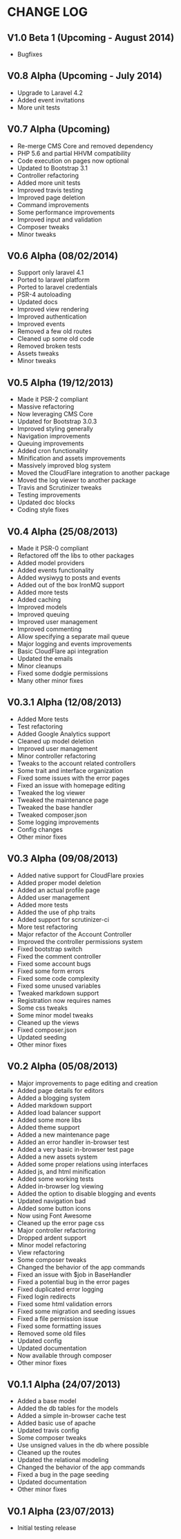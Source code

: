 CHANGE LOG
==========


## V1.0 Beta 1 (Upcoming - August 2014)

* Bugfixes


## V0.8 Alpha (Upcoming - July 2014)

* Upgrade to Laravel 4.2
* Added event invitations
* More unit tests


## V0.7 Alpha (Upcoming)

* Re-merge CMS Core and removed dependency
* PHP 5.6 and partial HHVM compatibility
* Code execution on pages now optional
* Updated to Bootstrap 3.1
* Controller refactoring
* Added more unit tests
* Improved travis testing
* Improved page deletion
* Command improvements
* Some performance improvements
* Improved input and validation
* Composer tweaks
* Minor tweaks


## V0.6 Alpha (08/02/2014)

* Support only laravel 4.1
* Ported to laravel platform
* Ported to laravel credentials
* PSR-4 autoloading
* Updated docs
* Improved view rendering
* Improved authentication
* Improved events
* Removed a few old routes
* Cleaned up some old code
* Removed broken tests
* Assets tweaks
* Minor tweaks


## V0.5 Alpha (19/12/2013)

* Made it PSR-2 compliant
* Massive refactoring
* Now leveraging CMS Core
* Updated for Bootstrap 3.0.3
* Improved styling generally
* Navigation improvements
* Queuing improvements
* Added cron functionality
* Minification and assets improvements
* Massively improved blog system
* Moved the CloudFlare integration to another package
* Moved the log viewer to another package
* Travis and Scrutinizer tweaks
* Testing improvements
* Updated doc blocks
* Coding style fixes


## V0.4 Alpha (25/08/2013)

* Made it PSR-0 compliant
* Refactored off the libs to other packages
* Added model providers
* Added events functionality
* Added wysiwyg to posts and events
* Added out of the box IronMQ support
* Added more tests
* Added caching
* Improved models
* Improved queuing
* Improved user management
* Improved commenting
* Allow specifying a separate mail queue
* Major logging and events improvements
* Basic CloudFlare api integration
* Updated the emails
* Minor cleanups
* Fixed some dodgie permissions
* Many other minor fixes


## V0.3.1 Alpha (12/08/2013)

* Added More tests
* Test refactoring
* Added Google Analytics support
* Cleaned up model deletion
* Improved user management
* Minor controller refactoring
* Tweaks to the account related controllers
* Some trait and interface organization
* Fixed some issues with the error pages
* Fixed an issue with homepage editing
* Tweaked the log viewer
* Tweaked the maintenance page
* Tweaked the base handler
* Tweaked composer.json
* Some logging improvements
* Config changes
* Other minor fixes


## V0.3 Alpha (09/08/2013)

* Added native support for CloudFlare proxies
* Added proper model deletion
* Added an actual profile page
* Added user management
* Added more tests
* Added the use of php traits
* Added support for scrutinizer-ci
* More test refactoring
* Major refactor of the Account Controller
* Improved the controller permissions system
* Fixed bootstrap switch
* Fixed the comment controller
* Fixed some account bugs
* Fixed some form errors
* Fixed some code complexity
* Fixed some unused variables
* Tweaked markdown support
* Registration now requires names
* Some css tweaks
* Some minor model tweaks
* Cleaned up the views
* Fixed composer.json
* Updated seeding
* Other minor fixes


## V0.2 Alpha (05/08/2013)

* Major improvements to page editing and creation
* Added page details for editors
* Added a blogging system
* Added markdown support
* Added load balancer support
* Added some more libs
* Added theme support
* Added a new maintenance page
* Added an error handler in-browser test
* Added a very basic in-browser test page
* Added a new assets system
* Added some proper relations using interfaces
* Added js, and html minification
* Added some working tests
* Added in-browser log viewing
* Added the option to disable blogging and events
* Updated navigation bad
* Added some button icons
* Now using Font Awesome
* Cleaned up the error page css
* Major controller refactoring
* Dropped ardent support
* Minor model refactoring
* View refactoring
* Some composer tweaks
* Changed the behavior of the app commands
* Fixed an issue with $job in BaseHandler
* Fixed a potential bug in the error pages
* Fixed duplicated error logging
* Fixed login redirects
* Fixed some html validation errors
* Fixed some migration and seeding issues
* Fixed a file permission issue
* Fixed some formatting issues
* Removed some old files
* Updated config
* Updated documentation
* Now available through composer
* Other minor fixes


## V0.1.1 Alpha (24/07/2013)

* Added a base model
* Added the db tables for the models
* Added a simple in-browser cache test
* Added basic use of apache
* Updated travis config
* Some composer tweaks
* Use unsigned values in the db where possible
* Cleaned up the routes
* Updated the relational modeling
* Changed the behavior of the app commands
* Fixed a bug in the page seeding
* Updated documentation
* Other minor fixes


## V0.1 Alpha (23/07/2013)

* Initial testing release
